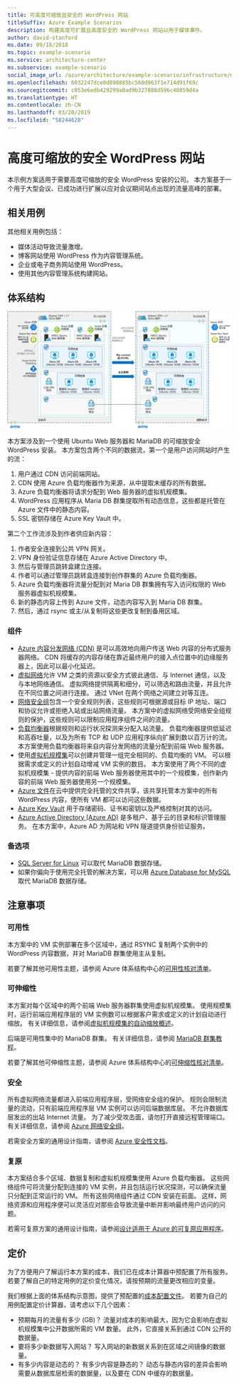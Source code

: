 ```yaml
---
title: 可高度可缩放且安全的 WordPress 网站
titleSuffix: Azure Example Scenarios
description: 构建高度可扩展且高度安全的 WordPress 网站以用于媒体事件。
author: david-stanford
ms.date: 09/18/2018
ms.topic: example-scenario
ms.service: architecture-center
ms.subservice: example-scenario
social_image_url: /azure/architecture/example-scenario/infrastructure/media/secure-scalable-wordpress.png
ms.openlocfilehash: 6032247dce0d090885bc560d963f1e714d91f69c
ms.sourcegitcommit: c053e6edb429299a0ad9b327888d596c48859d4a
ms.translationtype: HT
ms.contentlocale: zh-CN
ms.lasthandoff: 03/20/2019
ms.locfileid: "58244628"
---
```

# <a name="highly-scalable-and-secure-wordpress-website"></a>高度可缩放的安全 WordPress 网站

本示例方案适用于需要高度可缩放的安全 WordPress 安装的公司。 本方案基于一个用于大型会议、已成功进行扩展以应对会议期间站点出现的流量高峰的部署。

## <a name="relevant-use-cases"></a>相关用例

其他相关用例包括：

- 媒体活动导致流量激增。
- 博客网站使用 WordPress 作为内容管理系统。
- 企业或电子商务网站使用 WordPress。
- 使用其他内容管理系统构建网站。

## <a name="architecture"></a>体系结构

[![可缩放的安全 WordPress 部署中涉及的 Azure 组件体系结构概况](media/secure-scalable-wordpress.png)](media/secure-scalable-wordpress.png#lightbox)

本方案涉及到一个使用 Ubuntu Web 服务器和 MariaDB 的可缩放安全 WordPress 安装。 本方案包含两个不同的数据流，第一个是用户访问网站时产生的流：

1. 用户通过 CDN 访问前端网站。
2. CDN 使用 Azure 负载均衡器作为来源，从中提取未缓存的所有数据。
3. Azure 负载均衡器将请求分配到 Web 服务器的虚拟机规模集。
4. WordPress 应用程序从 Maria DB 群集提取所有动态信息，这些都是托管在 Azure 文件中的静态内容。
5. SSL 密钥存储在 Azure Key Vault 中。

第二个工作流涉及到作者供应新内容：

1. 作者安全连接到公共 VPN 网关。
2. VPN 身份验证信息存储在 Azure Active Directory 中。
3. 然后与管理员跳转盒建立连接。
4. 作者可以通过管理员跳转盒连接到创作群集的 Azure 负载均衡器。
5. Azure 负载均衡器将流量分配到对 Maria DB 群集拥有写入访问权限的 Web 服务器虚拟机规模集。
6. 新的静态内容上传到 Azure 文件，动态内容写入到 Maria DB 群集。
7. 然后，通过 rsync 或主/从复制将这些更改复制到备用区域。

### <a name="components"></a>组件

- [Azure 内容分发网络 (CDN)](/azure/cdn/cdn-overview) 是可以高效地向用户传送 Web 内容的分布式服务器网络。 CDN 将缓存的内容存储在靠近最终用户的接入点位置中的边缘服务器上，因此可以最小化延迟。
- [虚拟网络](/azure/virtual-network/virtual-networks-overview)允许 VM 之类的资源以安全方式彼此通信、与 Internet 通信，以及与本地网络通信。 虚拟网络提供隔离和细分，可以筛选和路由流量，并且允许在不同位置之间进行连接。 通过 VNet 在两个网络之间建立对等互连。
- [网络安全组](/azure/virtual-network/security-overview)包含一个安全规则列表，这些规则可根据源或目标 IP 地址、端口和协议允许或拒绝入站或出站网络流量。 本方案中的虚拟网络受网络安全组规则的保护，这些规则可以限制应用程序组件之间的流量。
- [负载均衡器](/azure/load-balancer/load-balancer-overview)根据规则和运行状况探测来分配入站流量。 负载均衡器提供低延迟和高吞吐量，以及为所有 TCP 和 UDP 应用程序纵向扩展到数以百万计的流。 本方案使用负载均衡器将来自内容分发网络的流量分配到前端 Web 服务器。
- 使用[虚拟机规模集][docs-vmss]可以创建并管理一组完全相同的、负载均衡的 VM。 可以根据需求或定义的计划自动增减 VM 实例的数目。 本方案使用了两个不同的虚拟机规模集 - 提供内容的前端 Web 服务器使用其中的一个规模集，创作新内容的前端 Web 服务器使用另一个规模集。
- [Azure 文件](/azure/storage/files/storage-files-introduction)在云中提供完全托管的文件共享，该共享托管本方案中的所有 WordPress 内容，使所有 VM 都可以访问这些数据。
- [Azure Key Vault](/azure/key-vault/key-vault-overview) 用于存储密码、证书和密钥以及严格控制对其的访问。
- [Azure Active Directory (Azure AD)](/azure/active-directory/fundamentals/active-directory-whatis) 是多租户、基于云的目录和标识管理服务。 在本方案中，Azure AD 为网站和 VPN 隧道提供身份验证服务。

### <a name="alternatives"></a>备选项

- [SQL Server for Linux](/azure/virtual-machines/linux/sql/sql-server-linux-virtual-machines-overview) 可以取代 MariaDB 数据存储。
- 如果你偏向于使用完全托管的解决方案，可以用 [Azure Database for MySQL](/azure/mysql/overview) 取代 MariaDB 数据存储。

## <a name="considerations"></a>注意事项

### <a name="availability"></a>可用性

本方案中的 VM 实例部署在多个区域中，通过 RSYNC 复制两个实例中的 WordPress 内容数据，并对 MariaDB 群集使用主从复制。

若要了解其他可用性主题，请参阅 Azure 体系结构中心的[可用性核对清单][availability]。

### <a name="scalability"></a>可伸缩性

本方案对每个区域中的两个前端 Web 服务器群集使用虚拟机规模集。 使用规模集时，运行前端应用程序层的 VM 实例数可以根据客户需求或定义的计划自动进行缩放。 有关详细信息，请参阅[虚拟机规模集的自动缩放概述][docs-vmss-autoscale]。

后端是可用性集中的 MariaDB 群集。 有关详细信息，请参阅 [MariaDB 群集教程][mariadb-tutorial]。

若要了解其他可伸缩性主题，请参阅 Azure 体系结构中心的[可伸缩性核对清单][scalability]。

### <a name="security"></a>安全

所有虚拟网络流量都进入前端应用程序层，受网络安全组的保护。 规则会限制流量的流动，只有前端应用程序层 VM 实例可以访问后端数据库层。 不允许数据库层发出的出站 Internet 流量。 为了减少受攻击面，请勿打开直接远程管理端口。 有关详细信息，请参阅 [Azure 网络安全组][docs-nsg]。

若需安全方案的通用设计指南，请参阅 [Azure 安全性文档][security]。

### <a name="resiliency"></a>复原

本方案结合多个区域、数据复制和虚拟机规模集使用 Azure 负载均衡器。 这些网络组件可将流量分配到连接的 VM 实例，并且包括运行状况探测，可以确保流量只分配到正常运行的 VM。 所有这些网络组件通过 CDN 安装在前面。 这样，网络资源和应用程序便可以灵活应对那些会导致流量中断并影响最终用户访问的问题。

若需可复原方案的通用设计指南，请参阅[设计适用于 Azure 的可复原应用程序][resiliency]。

## <a name="pricing"></a>定价

为了方便用户了解运行本方案的成本，我们已在成本计算器中预配置了所有服务。 若要了解自己的特定用例的定价变化情况，请按预期的流量更改相应的变量。

我们根据上面的体系结构示意图，提供了预配置的[成本配置文件][pricing]。 若要为自己的用例配置定价计算器，请考虑以下几个因素：

- 预期每月的流量有多少 (GB)？ 流量对成本的影响最大，因为它会影响在虚拟机规模集中公开数据所需的 VM 数量。 此外，它直接关系到通过 CDN 公开的数据量。
- 要将多少新数据写入网站？ 写入网站的新数据关系到在区域之间镜像的数据量。
- 有多少内容是动态的？ 有多少内容是静态的？ 动态与静态内容的差异会影响需要从数据库层检索的数据量，以及要在 CDN 中缓存的数据量。

<!-- links -->
[architecture]: ./media/architecture-secure-scalable-wordpress.png
[mariadb-tutorial]: /azure/virtual-machines/linux/classic/mariadb-mysql-cluster
[docs-vmss]: /azure/virtual-machine-scale-sets/overview
[docs-vmss-autoscale]: /azure/virtual-machine-scale-sets/virtual-machine-scale-sets-autoscale-overview
[docs-nsg]: /azure/virtual-network/security-overview
[security]: /azure/security/
[availability]: ../../checklist/availability.md
[resiliency]: /azure/architecture/resiliency/
[scalability]: /azure/architecture/checklist/scalability
[pricing]: https://azure.com/e/a8c4809dab444c1ca4870c489fbb196b

